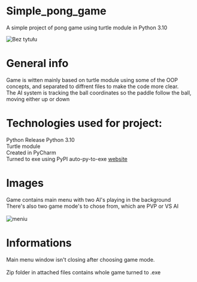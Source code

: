 # Simple_pong_game
A simple project of pong game using turtle module in Python 3.10

![Bez tytułu](https://user-images.githubusercontent.com/102676304/178402778-9e2f9026-fb86-4d23-a1c1-168ae880e6dc.png)


# General info
Game is witten mainly based on turtle module using some of the OOP concepts,
and separated to diffrent files to make the code more clear.<br>
The AI system is tracking the ball coordinates so the paddle follow the ball, moving either up or down

# Technologies used for project:
Python Release Python 3.10<br>
Turtle module<br>
Created in PyCharm<br>
Turned to exe using PyPI auto-py-to-exe [website](https://pypi.org/project/auto-py-to-exe/)

# Images
Game contains main menu with two AI's playing in the background<br>
There's also two game mode's to chose from, which are PVP or VS AI<br>
<br>
![meniu](https://user-images.githubusercontent.com/102676304/178407437-f80d83b3-72bb-46b9-b29a-5dc75dd8e3df.PNG)

# Informations
Main menu window isn't closing after choosing game mode.<br>
<br>
Zip folder in attached files contains whole game turned to .exe
